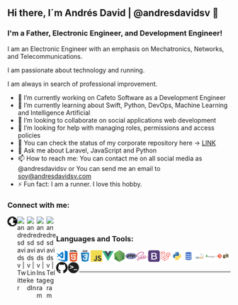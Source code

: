 ## Hi there, I´m Andrés David | @andresdavidsv 👋

### I'm a Father, Electronic Engineer, and Development Engineer!

<!--
**andresdavidsv/andresdavidsv** is a ✨ _special_ ✨ repository because its `README.md` (this file) appears on your GitHub profile.
-->

I am an Electronic Engineer with an emphasis on Mechatronics, Networks, and Telecommunications.

I am passionate about technology and running.

I am always in search of professional improvement.

- 🔭 I’m currently working on Cafeto Software as a Development Engineer
- 🌱 I’m currently learning about Swift, Python, DevOps, Machine Learning and Intelligence Artificial
- 👯 I’m looking to collaborate on social applications web development
- 🤔 I’m looking for help with managing roles, permissions and access policies
- 🏢 You can check the status of my corporate repository here -> [LINK][cafeto]
- 💬 Ask me about Laravel, JavaScript and Python
- 📫 How to reach me:
  You can contact me on all social media as @andresdavidsv or You can send me an email to soy@andresdavidsv.com
- ⚡ Fun fact: I am a runner. I love this hobby.

### Connect with me:

[<img align="left" alt="www.andresdavidsv.com" width="22px" src="https://raw.githubusercontent.com/iconic/open-iconic/master/svg/globe.svg" />][website]
[<img align="left" alt="andresdavidsv | Twitter" width="22px" src="https://cdn.jsdelivr.net/npm/simple-icons@v3/icons/twitter.svg" />][twitter]
[<img align="left" alt="andresdavidsv | LinkedIn" width="22px" src="https://cdn.jsdelivr.net/npm/simple-icons@v3/icons/linkedin.svg" />][linkedin]
[<img align="left" alt="andresdavidsv | Instagram" width="22px" src="https://cdn.jsdelivr.net/npm/simple-icons@v3/icons/instagram.svg" />][instagram]
[<img align="left" alt="andresdavidsv | Telegram" width="22px" src="https://cdn.jsdelivr.net/npm/simple-icons@v3/icons/telegram.svg" />][telegram]

<br />

### Languages and Tools:

<img align="left" alt="Visual Studio Code" width="26px" src="https://raw.githubusercontent.com/github/explore/80688e429a7d4ef2fca1e82350fe8e3517d3494d/topics/visual-studio-code/visual-studio-code.png" />
<img align="left" alt="html5" width="26px" src="https://raw.githubusercontent.com/github/explore/80688e429a7d4ef2fca1e82350fe8e3517d3494d/topics/html/html.png" />
<img align="left" alt="CSS3" width="26px" src="https://raw.githubusercontent.com/github/explore/80688e429a7d4ef2fca1e82350fe8e3517d3494d/topics/css/css.png" />
<img align="left" alt="JavaScript" width="26px" src="https://raw.githubusercontent.com/github/explore/80688e429a7d4ef2fca1e82350fe8e3517d3494d/topics/javascript/javascript.png" />
<img align="left" alt="JavaScript" width="26px" src="https://raw.githubusercontent.com/github/explore/80688e429a7d4ef2fca1e82350fe8e3517d3494d/topics/vue/vue.png" />
<img align="left" alt="JavaScript" width="26px" src="https://raw.githubusercontent.com/github/explore/80688e429a7d4ef2fca1e82350fe8e3517d3494d/topics/nodejs/nodejs.png" />
<img align="left" alt="PHP" width="26px" src="https://raw.githubusercontent.com/github/explore/80688e429a7d4ef2fca1e82350fe8e3517d3494d/topics/php/php.png" />
<img align="left" alt="sass" width="26px" src="https://raw.githubusercontent.com/github/explore/80688e429a7d4ef2fca1e82350fe8e3517d3494d/topics/sass/sass.png" />
<img align="left" alt="Bootstrap" width="26px" src="https://raw.githubusercontent.com/github/explore/80688e429a7d4ef2fca1e82350fe8e3517d3494d/topics/bootstrap/bootstrap.png" />
<img align="left" alt="Laravel" width="26px" src="https://raw.githubusercontent.com/github/explore/80688e429a7d4ef2fca1e82350fe8e3517d3494d/topics/laravel/laravel.png" />
<img align="left" alt="Python" width="26px" src="https://raw.githubusercontent.com/github/explore/80688e429a7d4ef2fca1e82350fe8e3517d3494d/topics/python/python.png" />
<img align="left" alt="SQL" width="26px" src="https://raw.githubusercontent.com/github/explore/80688e429a7d4ef2fca1e82350fe8e3517d3494d/topics/sql/sql.png" />
<img align="left" alt="MySQL" width="26px" src="https://raw.githubusercontent.com/github/explore/80688e429a7d4ef2fca1e82350fe8e3517d3494d/topics/mysql/mysql.png" />
<img align="left" alt="MySQL" width="26px" src="https://raw.githubusercontent.com/github/explore/80688e429a7d4ef2fca1e82350fe8e3517d3494d/topics/mongodb/mongodb.png" />
<img align="left" alt="Git" width="26px" src="https://raw.githubusercontent.com/github/explore/80688e429a7d4ef2fca1e82350fe8e3517d3494d/topics/git/git.png" />
<img align="left" alt="github" width="26px" src="https://raw.githubusercontent.com/github/explore/78df643247d429f6cc873026c0622819ad797942/topics/github/github.png" />
<img align="left" alt="HTML5" width="26px" src="https://raw.githubusercontent.com/github/explore/80688e429a7d4ef2fca1e82350fe8e3517d3494d/topics/terminal/terminal.png" />

<br />
<br />

---

[website]: https://andresdavidsv.com
[twitter]: https://twitter.com/andresdavidsv
[youtube]: https://youtube.com/andresdavidsv
[instagram]: https://instagram.com/andresdavidsv
[linkedin]: https://linkedin.com/in/andresdavidsv
[telegram]: https://t.me/andresdavidsv
[cafeto]: https://github.com/andresdavidsv6connex
